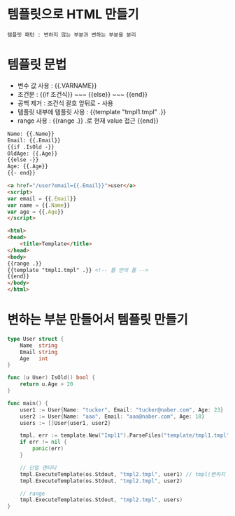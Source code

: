 # 템플릿으로 HTML 만들기
    템플릿 패턴 : 변하지 않는 부분과 변하는 부분을 분리

# 템플릿 문법
- 변수 값 사용 : {{.VARNAME}}
- 조건문 : {{if 조건식}} ~~~ {{else}} ~~~ {{end}}
- 공백 제거 : 조건식 괄호 앞뒤로 - 사용
- 템플릿 내부에 템플릿 사용 : {{template "tmpl1.tmpl" .}}
- range 사용 : {{range .}} .로 현재 value 접근 {{end}}

```html
Name: {{.Name}}
Email: {{.Email}}
{{if .IsOld -}}
OldAge: {{.Age}}
{{else -}}
Age: {{.Age}}
{{- end}}

<a href="/user?email={{.Email}}">user</a>
<script>
var email = {{.Email}}
var name = {{.Name}}
var age = {{.Age}}
</script>

<html>
<head>
    <title>Template</title>
</head>
<body>
{{range .}}
{{template "tmpl1.tmpl" .}} <!-- 틀 안의 틀 -->
{{end}}
</body>
</html>
```

# 변하는 부분 만들어서 템플릿 만들기
```go
type User struct {
	Name  string
	Email string
	Age   int
}

func (u User) IsOld() bool {
	return u.Age > 20
}

func main() {
	user1 := User{Name: "tucker", Email: "tucker@naber.com", Age: 23}
	user2 := User{Name: "aaa", Email: "aaa@naber.com", Age: 18}
	users := []User{user1, user2}

	tmpl, err := template.New("Impl1").ParseFiles("template/tmpl1.tmpl", "template/tmpl2.tmpl")
	if err != nil {
		panic(err)
	}

	// 단일 엔티티
	tmpl.ExecuteTemplate(os.Stdout, "tmpl2.tmpl", user1) // tmpl(변하지 않는 부분)에 user(변하는 부분) 데이터를 채워라
	tmpl.ExecuteTemplate(os.Stdout, "tmpl2.tmpl", user2)

	// range
	tmpl.ExecuteTemplate(os.Stdout, "tmpl2.tmpl", users)
}
```